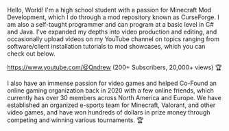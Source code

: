 Hello, World! I'm a high school student with a passion for Minecraft Mod Development, which I do through a mod repository known as CurseForge. I am also a self-taught programmer and can program at a basic level in C# and Java. I've expanded my depths into video production and editing, and occasionally upload videos on my YouTube channel on topics ranging from software/client installation tutorials to mod showcases, which you can check out below.

https://www.youtube.com/@Qndrew
(200+ Subscribers, 20,000+ views) 🏆

I also have an immense passion for video games and helped Co-Found an online gaming organization back in 2020 with a few online friends, which currently has over 30 members across North America and Europe. We have established an organized e-sports team for Minecraft, Valorant, and other video games, and have won hundreds of dollars in prize money through competing and winning various tournaments. 🏆

<!--
**AndrewChanthathep/AndrewChanthathep** is a ✨ _special_ ✨ repository because its `README.md` (this file) appears on your GitHub profile.
